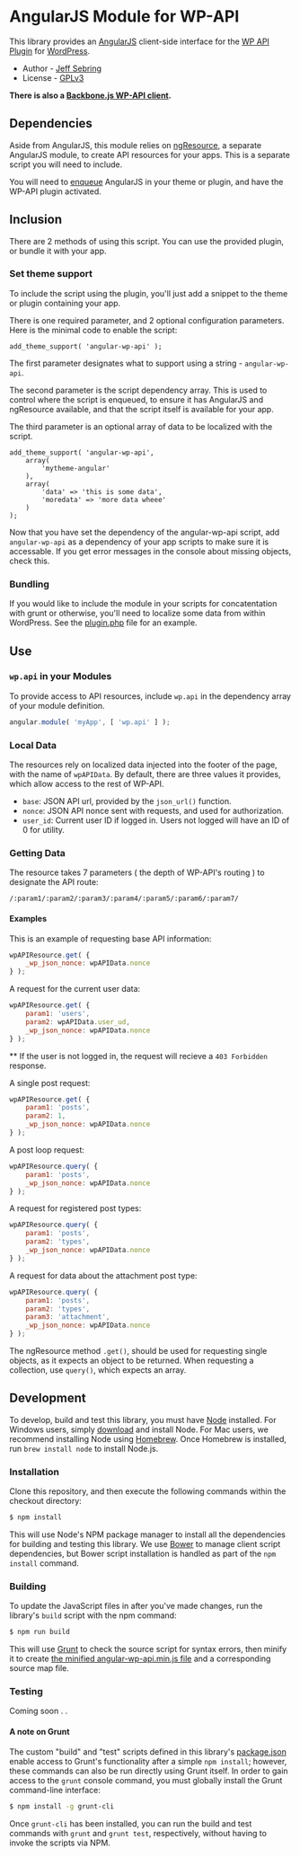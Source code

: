AngularJS Module for WP-API
============================

This library provides an [AngularJS](https://angularjs.org/) client-side interface for the [WP API Plugin](https://github.com/WP-API/WP-API) for [WordPress](http://wordpress.org).

* Author - [Jeff Sebring](http://jeffsebring.com)
* License - [GPLv3](http://www.gnu.org/licenses/gpl-3.0.html)


**There is also a [Backbone.js WP-API client](https://github.com/WP-API/client-js).**

## Dependencies

Aside from AngularJS, this module relies on [ngResource](https://github.com/angular/bower-angular-resource), a separate AngularJS module, to create API resources for your apps. This is a separate script you will need to include.

You will need to [enqueue](http://codex.wordpress.org/Function_Reference/wp_enqueue_script) AngularJS in your theme or plugin, and have the WP-API plugin activated.


## Inclusion

There are 2 methods of using this script. You can use the provided plugin, or bundle it with your app.

### Set theme support

To include the script using the plugin, you'll just add a snippet to the theme or plugin containing your app.

There is one required parameter, and 2 optional configuration parameters. Here is the minimal code to enable the script:

```
add_theme_support( 'angular-wp-api' );
```

The first parameter designates what to support using a string - `angular-wp-api`.

The second parameter is the script dependency array. This is used to control where the script is enqueued, to ensure it has AngularJS and ngResource available, and that the script itself is available for your app.

The third parameter is an optional array of data to be localized with the script.

```
add_theme_support( 'angular-wp-api',
	array(
		'mytheme-angular'
	),
	array(
		'data' => 'this is some data',
		'moredata' => 'more data wheee'
	)
);
```

Now that you have set the dependency of the angular-wp-api script, add `angular-wp-api` as a dependency of your app scripts to make sure it is accessable. If you get error messages in the console about missing objects, check this.

### Bundling

If you would like to include the module in your scripts for concatentation with grunt or otherwise, you'll need to localize some data from within WordPress. See the [plugin.php](plugin.php) file for an example.


## Use

### `wp.api` in your Modules

To provide access to API resources, include `wp.api` in the dependency array of your module definition.

```javascript
angular.module( 'myApp', [ 'wp.api' ] );
```

### Local Data

The resources rely on localized data injected into the footer of the page, with the name of `wpAPIData`. By default, there are three values it provides, which allow access to the rest of WP-API.

* `base`: JSON API url, provided by the `json_url()` function.
* `nonce`: JSON API nonce sent with requests, and used for authorization.
* `user_id`: Current user ID if logged in. Users not logged will have an ID of 0 for utility.

### Getting Data

The resource takes 7 parameters ( the depth of WP-API's routing ) to designate the API route:

```
/:param1/:param2/:param3/:param4/:param5/:param6/:param7/
```

#### Examples

This is an example of requesting base API information:

```javascript
wpAPIResource.get( {
	_wp_json_nonce: wpAPIData.nonce
} );
```

A request for the current user data:

```javascript
wpAPIResource.get( {
	param1: 'users',
	param2: wpAPIData.user_ud,
	_wp_json_nonce: wpAPIData.nonce
} );
```
** If the user is not logged in, the request will recieve a `403 Forbidden` response.

A single post request:

```javascript
wpAPIResource.get( {
	param1: 'posts',
	param2: 1,
	_wp_json_nonce: wpAPIData.nonce
} );
```
A post loop request:

```javascript
wpAPIResource.query( {
	param1: 'posts',
	_wp_json_nonce: wpAPIData.nonce
} );
```

A request for registered post types:

```javascript
wpAPIResource.query( {
	param1: 'posts',
	param2: 'types',
	_wp_json_nonce: wpAPIData.nonce
} );
```

A request for data about the attachment post type:

```javascript
wpAPIResource.query( {
	param1: 'posts',
	param2: 'types',
	param3: 'attachment',
	_wp_json_nonce: wpAPIData.nonce
} );
```

The ngResource method `.get()`, should be used for requesting single objects, as it expects an object to be returned. When requesting a collection, use `query()`, which expects an array.


## Development

To develop, build and test this library, you must have [Node](http://nodejs.org) installed. For Windows users, simply [download](http://nodejs.org/download/) and install Node. For Mac users, we recommend installing Node using [Homebrew](http://mxcl.github.com/homebrew/). Once Homebrew is installed, run `brew install node` to install Node.js.


### Installation

Clone this repository, and then execute the following commands within the checkout directory:

```bash
$ npm install
```

This will use Node's NPM package manager to install all the dependencies for building and testing this library. We use [Bower](http://bower.io) to manage client script dependencies, but Bower script installation is handled as part of the `npm install` command.


### Building

To update the JavaScript files in after you've made changes, run the library's `build` script with the npm command:

```bash
$ npm run build
```

This will use [Grunt](http://gruntjs.com) to check the source script for syntax errors, then minify it to create [the minified angular-wp-api.min.js file](angular-wp-api.min.js) and a corresponding source map file.


### Testing

Coming soon . .


#### A note on Grunt

The custom "build" and "test" scripts defined in this library's [package.json](package.json) enable access to Grunt's functionality after a simple `npm install`; however, these commands can also be run directly using Grunt itself. In order to gain access to the `grunt` console command, you must globally install the Grunt command-line interface:

```bash
$ npm install -g grunt-cli
```

Once `grunt-cli` has been installed, you can run the build and test commands with `grunt` and `grunt test`, respectively, without having to invoke the scripts via NPM.
